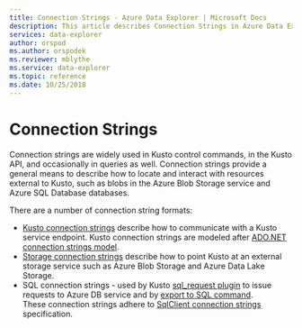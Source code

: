 ```yaml
---
title: Connection Strings - Azure Data Explorer | Microsoft Docs
description: This article describes Connection Strings in Azure Data Explorer.
services: data-explorer
author: orspod
ms.author: orspodek
ms.reviewer: mblythe
ms.service: data-explorer
ms.topic: reference
ms.date: 10/25/2018
---
```

# Connection Strings

Connection strings are widely used in Kusto control commands, in the Kusto API, and occasionally in queries as well.
Connection strings provide a general means to describe how to locate and interact with resources external to Kusto,
such as blobs in the Azure Blob Storage service and Azure SQL Database databases.

There are a number of connection string formats:

* [Kusto connection strings](./kusto.md) describe how to communicate with a Kusto service endpoint.
  Kusto connection strings are modeled after [ADO.NET connection strings model](https://docs.microsoft.com/en-us/dotnet/framework/data/adonet/connection-string-syntax).
* [Storage connection strings](./storage.md) describe how to point Kusto at an external storage service
  such as Azure Blob Storage and Azure Data Lake Storage.
* SQL connection strings - used by Kusto [sql_request plugin](../../query/sqlrequestplugin.md) to issue requests to
  Azure DB service and by [export to SQL command](../../management/data-export/export-data-to-sql.md).  
  These connection strings adhere to [SqlClient connection strings](https://docs.microsoft.com/en-us/dotnet/framework/data/adonet/connection-string-syntax#sqlclient-connection-strings) specification.